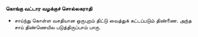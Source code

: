 **கொங்கு வட்டார வழக்குச் சொல்லகராதி**
- சாய்ந்து கொள்ள வசதியான ஒருபுறம் திட்டு வைத்துக் கட்டப்படும் திண்ணை. அந்த சாய் திண்ணெயில படுத்திருப்பாம் பாரு.

